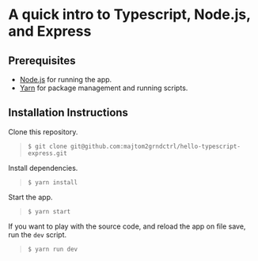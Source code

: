 # A quick intro to Typescript, Node.js, and Express

## Prerequisites

* [Node.js](https://nodejs.org) for running the app.
* [Yarn](https://yarnpkg.com/en/docs/install) for package management and running scripts.

## Installation Instructions

Clone this repository.

> `$ git clone git@github.com:majtom2grndctrl/hello-typescript-express.git`

Install dependencies.

> `$ yarn install`

Start the app.

> `$ yarn start`

If you want to play with the source code, and reload the app on file save, run the `dev` script.

> `$ yarn run dev`

